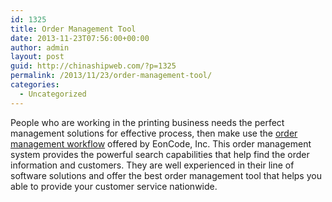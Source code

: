 ```yaml
---
id: 1325
title: Order Management Tool
date: 2013-11-23T07:56:00+00:00
author: admin
layout: post
guid: http://chinashipweb.com/?p=1325
permalink: /2013/11/23/order-management-tool/
categories:
  - Uncategorized
---
```

People who are working in the printing business needs the perfect management solutions for effective process, then make use the [order management workflow](http://www.eoncode.com/eonworkflow/printing-order-workflow-management) offered by EonCode, Inc. This order management system provides the powerful search capabilities that help find the order information and customers. They are well experienced in their line of software solutions and offer the best order management tool that helps you able to provide your customer service nationwide.